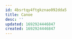 ```yaml
---
id: 4bsrtqy4ftgkznao092dda5
title: Canoe
desc: ''
updated: 1692924446847
created: 1692924446847
---
```



